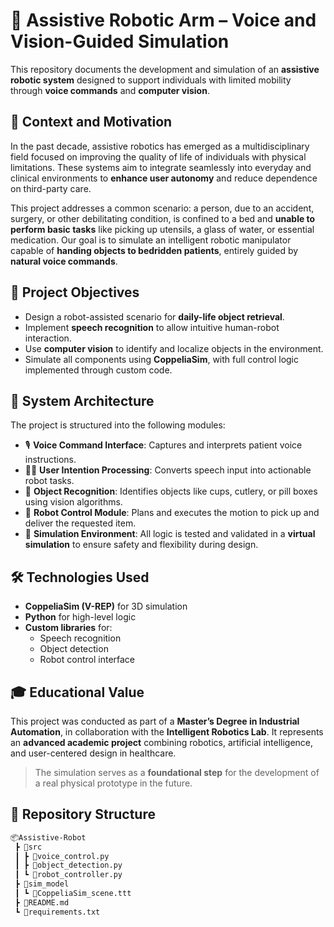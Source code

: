 # 🤖 Assistive Robotic Arm – Voice and Vision-Guided Simulation

This repository documents the development and simulation of an **assistive robotic system** designed to support individuals with limited mobility through **voice commands** and **computer vision**.

## 🧠 Context and Motivation

In the past decade, assistive robotics has emerged as a multidisciplinary field focused on improving the quality of life of individuals with physical limitations. These systems aim to integrate seamlessly into everyday and clinical environments to **enhance user autonomy** and reduce dependence on third-party care.

This project addresses a common scenario: a person, due to an accident, surgery, or other debilitating condition, is confined to a bed and **unable to perform basic tasks** like picking up utensils, a glass of water, or essential medication. Our goal is to simulate an intelligent robotic manipulator capable of **handing objects to bedridden patients**, entirely guided by **natural voice commands**.

## 🎯 Project Objectives

- Design a robot-assisted scenario for **daily-life object retrieval**.
- Implement **speech recognition** to allow intuitive human-robot interaction.
- Use **computer vision** to identify and localize objects in the environment.
- Simulate all components using **CoppeliaSim**, with full control logic implemented through custom code.

## 🧩 System Architecture

The project is structured into the following modules:

- 🎙️ **Voice Command Interface**: Captures and interprets patient voice instructions.
- 🧍‍♂️ **User Intention Processing**: Converts speech input into actionable robot tasks.
- 🧠 **Object Recognition**: Identifies objects like cups, cutlery, or pill boxes using vision algorithms.
- 🤖 **Robot Control Module**: Plans and executes the motion to pick up and deliver the requested item.
- 🧪 **Simulation Environment**: All logic is tested and validated in a **virtual simulation** to ensure safety and flexibility during design.

## 🛠️ Technologies Used

- **CoppeliaSim (V-REP)** for 3D simulation
- **Python** for high-level logic
- **Custom libraries** for:
  - Speech recognition
  - Object detection
  - Robot control interface

## 🎓 Educational Value

This project was conducted as part of a **Master’s Degree in Industrial Automation**, in collaboration with the **Intelligent Robotics Lab**. It represents an **advanced academic project** combining robotics, artificial intelligence, and user-centered design in healthcare.

> The simulation serves as a **foundational step** for the development of a real physical prototype in the future.


## 📁 Repository Structure

```bash
📦Assistive-Robot
 ┣ 📂src
 ┃ ┣ 📜voice_control.py
 ┃ ┣ 📜object_detection.py
 ┃ ┗ 📜robot_controller.py
 ┣ 📂sim_model
 ┃ ┗ 📜CoppeliaSim_scene.ttt
 ┣ 📜README.md
 ┗ 📜requirements.txt

